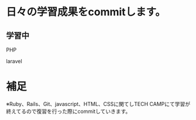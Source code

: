 # 日々の学習成果をcommitします。

## 学習中

PHP

laravel

# 補足

※Ruby、Rails、Git、javascript、HTML、CSSに関てしTECH CAMPにて学習が終えてるので復習を行った際にcommitしていきます。
